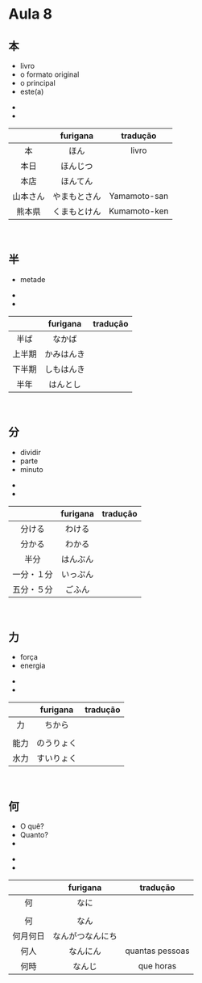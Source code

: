 # Aula 8


## 本
<ul><li>livro</li><li>o formato original</li><li>o principal</li><li>este(a)</li></ul>

<ul><li></li><li></li></ul>

|  | furigana | tradução |
|:---:|:---:|:---:|
| 本 | ほん | livro |
| 本日 | ほんじつ |  |
| 本店 | ほんてん |  |
| 山本さん | やまもとさん | Yamamoto-san |
| 熊本県 | くまもとけん | Kumamoto-ken |

<br>


## 半
<ul><li>metade</li></ul>

<ul><li></li><li></li></ul>

|  | furigana | tradução |
|:---:|:---:|:---:|
| 半ば | なかば |  |
| 上半期 | かみはんき |  |
| 下半期 | しもはんき |  |
| 半年 | はんとし |  |

<br>


## 分
<ul><li>dividir</li><li>parte</li><li>minuto</li></ul>

<ul><li></li><li></li></ul>

|  | furigana | tradução |
|:---:|:---:|:---:|
| 分ける | わける |  |
| 分かる | わかる |  |
| 半分 | はんぶん |  |
| 一分・１分 | いっぷん |  |
| 五分・５分 | ごふん |  |

<br>


## 力
<ul><li>força</li><li>energia</li></ul>

<ul><li></li><li></li></ul>

|  | furigana | tradução |
|:---:|:---:|:---:|
| 力 | ちから |  |
|  |  |  |
| 能力 | のうりょく |  |
| 水力 | すいりょく |  |

<br>


## 何
<ul><li>O quê?</li><li>Quanto?</li><li></li></ul>

<ul><li></li><li></li></ul>

|  | furigana | tradução |
|:---:|:---:|:---:|
| 何 | なに |  |
|  |  |  |
| 何 | なん |  |
| 何月何日 | なんがつなんにち |  |
| 何人 | なんにん | quantas pessoas |
| 何時 | なんじ | que horas |